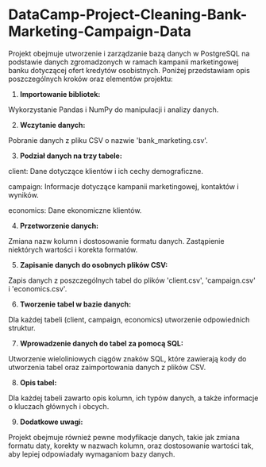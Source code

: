 # DataCamp-Project-Cleaning-Bank-Marketing-Campaign-Data
Projekt obejmuje utworzenie i zarządzanie bazą danych w PostgreSQL na podstawie danych zgromadzonych w ramach kampanii marketingowej banku dotyczącej ofert kredytów osobistnych. Poniżej przedstawiam opis poszczególnych kroków oraz elementów projektu:

1. **Importowanie bibliotek:**

Wykorzystanie Pandas i NumPy do manipulacji i analizy danych.

2. **Wczytanie danych:**

Pobranie danych z pliku CSV o nazwie 'bank_marketing.csv'.

3. **Podział danych na trzy tabele:**

client: Dane dotyczące klientów i ich cechy demograficzne.

campaign: Informacje dotyczące kampanii marketingowej, kontaktów i wyników.

economics: Dane ekonomiczne klientów.


4. **Przetworzenie danych:**

Zmiana nazw kolumn i dostosowanie formatu danych.
Zastąpienie niektórych wartości i korekta formatów.

5. **Zapisanie danych do osobnych plików CSV:**

Zapis danych z poszczególnych tabel do plików 'client.csv', 'campaign.csv' i 'economics.csv'.

6. **Tworzenie tabel w bazie danych:**

Dla każdej tabeli (client, campaign, economics) utworzenie odpowiednich struktur.

7. **Wprowadzenie danych do tabel za pomocą SQL:**

Utworzenie wieloliniowych ciągów znaków SQL, które zawierają kody do utworzenia tabel oraz zaimportowania danych z plików CSV.

8. **Opis tabel:**

Dla każdej tabeli zawarto opis kolumn, ich typów danych, a także informacje o kluczach głównych i obcych.

9. **Dodatkowe uwagi:**

Projekt obejmuje również pewne modyfikacje danych, takie jak zmiana formatu daty, korekty w nazwach kolumn, oraz dostosowanie wartości tak, aby lepiej odpowiadały wymaganiom bazy danych.
